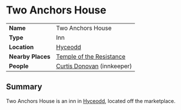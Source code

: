 # Two Anchors House

|||
| --- | --- |
| **Name** | Two Anchors House | place.4
| **Type** | Inn |
| **Location** | [Hyceodd](../../settlements/towns/hyceodd.md) |
| **Nearby Places** | [Temple of the Resistance](../temples/temple-of-the-resistance.md) |
| **People** | [Curtis Donovan](../../../characters/curtis-donovan.md) (innkeeper) |

## Summary

Two Anchors House is an inn in [Hyceodd](../../settlements/towns/hyceodd.md), located off the marketplace.
